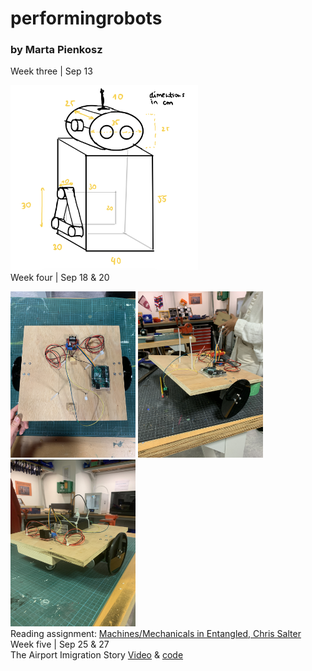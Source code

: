 # performingrobots
### by Marta Pienkosz

Week three | Sep 13

<img src="https://github.com/martapienkosz/performingrobots/blob/main/images/robotSketch.png" width="300">

<br>
Week four | Sep 18 & 20

<img src="https://github.com/martapienkosz/performingrobots/blob/main/images/base1.JPG" width="200"> <img src="https://github.com/martapienkosz/performingrobots/blob/main/images/base2.JPG" width="200"> <img src="https://github.com/martapienkosz/performingrobots/blob/main/images/base6.JPG" width="200">
<br>
Reading assignment: [Machines/Mechanicals in Entangled, Chris Salter](https://github.com/martapienkosz/performingrobots/blob/main/september18/README.md)
<br>
Week five | Sep 25 & 27
<br>
The Airport Imigration Story [Video](https://drive.google.com/file/d/1wPHSB10Bv_8FZnjBgpi8fW67YAzmlqHU/view?usp=share_link) & [code](https://github.com/martapienkosz/performingrobots/blob/main/code/theQueue.ino)
